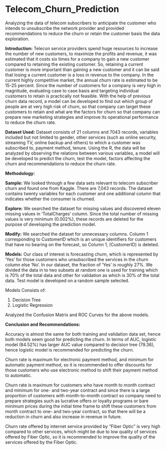 # Telecom_Churn_Prediction
Analyzing the data of telecom subscribers to anticipate the customer who intends to unsubscribe the network provider and provided recommendations to reduce the churn or retain the customer basis the data exploration.

**Introduction:**
Telecon service providers spend huge resources to increase the number of new customers, to maximize the profits and revenue, it was estimated that it costs six times for a company to gain a new customer compared to retaining the existing customer. So, retaining a current customer is more important than gaining a new customer and it can be said that losing a current customer is a loss in revenue to the company. In the current highly competitive market, the annual churn rate is estimated to be 15-25 percent. Since the number of customers for a company is very high in magnitude, evaluating case to case basis and targeting individual customers to retain is practically not feasible. With the help of previous churn data record, a model can be developed to find out which group of people are at very high risk of churn, so that company can target these customers to retain and what are the factors for churn so that company can prepare new marketing strategies and improve its operational performance to reduce the churn rate.

**Dataset Used:** 
Dataset consists of 21 columns and 7043 records, variables included but not limited to gender, other services (such as online security, streaming TV, online backup and others) to which a customer was subscribed to, payment method, tenure. Using the R, the data will be analyzed by observing the relations between various variables, a model will be developed to predict the churn, test the model, factors affecting the churn and recommendations to reduce the churn rate.

**Methodology:**

**Sample:**
We looked through a few data sets relevant to telecom subscriber churn and found one from Kaggle. There are 7,043 records. The dataset contains twenty variables for each customer and one additional column that indicates whether the consumer is churned. 

**Explore:**
We searched the dataset for missing values and discovered eleven missing values in ‘TotalCharges’ column. Since the total number of missing values is very minimum (0.002%), these records are deleted for the purpose of developing the prediction model. 

**Modify:**
We searched the dataset for unnecessary columns. Column 1 corresponding to CustomerID which is an unique identifiers for customers that have no bearing on the forecast, so Column 1, (CustomerID) is deleted. 

**Models:**
Our class of interest is forecasting churn, which is represented by ‘Yes’ for those customers who unsubscribed the services in the churn column else ‘No’. In our dataset, the fraction of ‘Yes’ is roughly 27%. We divided the data in to two subsets at random one is used for training which is 70% of the total data and other for validation as which is 30% of the total data. Test model is developed on a random sample selected. 

Models Consists of:
1.	Decision Tree
2.	Logistic Regression

Analyzed the Confusion Matrix and ROC Curves for the above models.

**Conclusion and Recommendations:** 

Accuracy is almost the same for both training and validation data set, hence both models seem good for predicting the churn. In terms of AUC, logistic model (84.52%) has larger AUC value compared to decision tree (79.36), hence logistic model is recommended for predicting the churn.

Churn rate is maximum for electronic payment method, and minimum for automatic payment method, so it is recommended to offer discounts for those customers who use electronic method to shift their payment method to automatic. 

Churn rate is maximum for customers who have month to month contract and minimum for one- and two-year contract and since there is a large proportion of customers with month-to-month contract so company need to prepare strategies such as lucrative offers or loyalty programs or bare minimum prices during the initial time frame to shift these customers from month contract to one- and two-year contract, so that there will be a reduction in churn and also increase in revenue in future. 

Churn rate offered by internet service provided by “Fiber Optic” is very high compared to other services, which might be due to low quality of services offered by Fiber Optic, so it is recommended to improve the quality of the services offered by the Fiber Optic.
